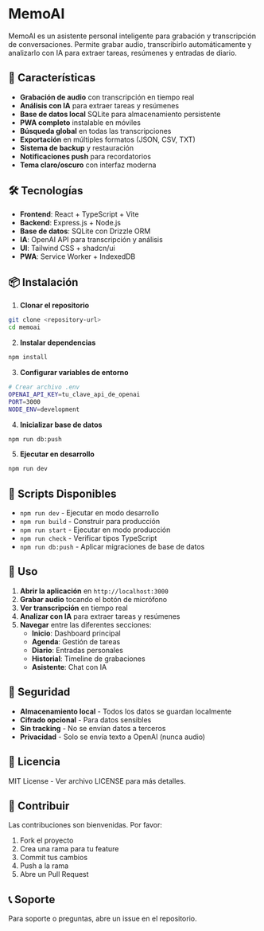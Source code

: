 # MemoAI

MemoAI es un asistente personal inteligente para grabación y transcripción de conversaciones. Permite grabar audio, transcribirlo automáticamente y analizarlo con IA para extraer tareas, resúmenes y entradas de diario.

## 🚀 Características

- **Grabación de audio** con transcripción en tiempo real
- **Análisis con IA** para extraer tareas y resúmenes
- **Base de datos local** SQLite para almacenamiento persistente
- **PWA completo** instalable en móviles
- **Búsqueda global** en todas las transcripciones
- **Exportación** en múltiples formatos (JSON, CSV, TXT)
- **Sistema de backup** y restauración
- **Notificaciones push** para recordatorios
- **Tema claro/oscuro** con interfaz moderna

## 🛠️ Tecnologías

- **Frontend**: React + TypeScript + Vite
- **Backend**: Express.js + Node.js
- **Base de datos**: SQLite con Drizzle ORM
- **IA**: OpenAI API para transcripción y análisis
- **UI**: Tailwind CSS + shadcn/ui
- **PWA**: Service Worker + IndexedDB

## 📦 Instalación

1. **Clonar el repositorio**
```bash
git clone <repository-url>
cd memoai
```

2. **Instalar dependencias**
```bash
npm install
```

3. **Configurar variables de entorno**
```bash
# Crear archivo .env
OPENAI_API_KEY=tu_clave_api_de_openai
PORT=3000
NODE_ENV=development
```

4. **Inicializar base de datos**
```bash
npm run db:push
```

5. **Ejecutar en desarrollo**
```bash
npm run dev
```

## 🔧 Scripts Disponibles

- `npm run dev` - Ejecutar en modo desarrollo
- `npm run build` - Construir para producción
- `npm run start` - Ejecutar en modo producción
- `npm run check` - Verificar tipos TypeScript
- `npm run db:push` - Aplicar migraciones de base de datos

## 📱 Uso

1. **Abrir la aplicación** en `http://localhost:3000`
2. **Grabar audio** tocando el botón de micrófono
3. **Ver transcripción** en tiempo real
4. **Analizar con IA** para extraer tareas y resúmenes
5. **Navegar** entre las diferentes secciones:
   - **Inicio**: Dashboard principal
   - **Agenda**: Gestión de tareas
   - **Diario**: Entradas personales
   - **Historial**: Timeline de grabaciones
   - **Asistente**: Chat con IA

## 🔐 Seguridad

- **Almacenamiento local** - Todos los datos se guardan localmente
- **Cifrado opcional** - Para datos sensibles
- **Sin tracking** - No se envían datos a terceros
- **Privacidad** - Solo se envía texto a OpenAI (nunca audio)

## 📄 Licencia

MIT License - Ver archivo LICENSE para más detalles.

## 🤝 Contribuir

Las contribuciones son bienvenidas. Por favor:

1. Fork el proyecto
2. Crea una rama para tu feature
3. Commit tus cambios
4. Push a la rama
5. Abre un Pull Request

## 📞 Soporte

Para soporte o preguntas, abre un issue en el repositorio.
